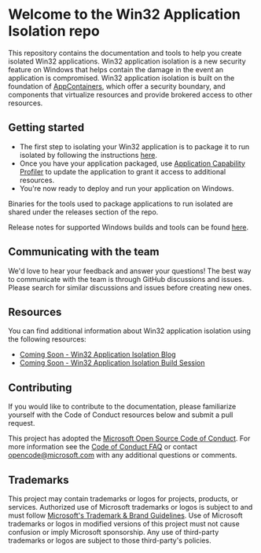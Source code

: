 # Welcome to the Win32 Application Isolation repo
This repository contains the documentation and tools to help you create isolated Win32 applications. Win32 application isolation is a new security feature on Windows that helps contain the damage in the event an application is compromised. Win32 application isolation is built on the foundation of [AppContainers](https://learn.microsoft.com/en-us/windows/win32/secauthz/implementing-an-appcontainer), which offer a security boundary, and components that virtualize resources and provide brokered access to other resources.  

## Getting started 
* The first step to isolating your Win32 application is to package it to run isolated by following the instructions [here](docs/packaging/msix-packaging-tool.md). 
* Once you have your application packaged, use [Application Capability Profiler](docs/profiler/application-capability-profiler.md) to update the application to grant it access to additional resources.
* You're now ready to deploy and run your application on Windows.

Binaries for the tools used to package applications to run isolated are shared under the releases section of the repo.

Release notes for supported Windows builds and tools can be found [here](relnotes/RELEASE_NOTES.md).

## Communicating with the team
We'd love to hear your feedback and answer your questions! The best way to communicate with the team is through GitHub discussions and issues. Please search for similar discussions and issues before creating new ones. 

## Resources
You can find additional information about Win32 application isolation using the following resources: 
* [Coming Soon - Win32 Application Isolation Blog]()
* [Coming Soon - Win32 Application Isolation Build Session]()

## Contributing
If you would like to contribute to the documentation, please familiarize yourself with the Code of Conduct resources below and submit a pull request.

This project has adopted the [Microsoft Open Source Code of Conduct](https://opensource.microsoft.com/codeofconduct/).
For more information see the [Code of Conduct FAQ](https://opensource.microsoft.com/codeofconduct/faq/) or
contact [opencode@microsoft.com](mailto:opencode@microsoft.com) with any additional questions or comments.

## Trademarks

This project may contain trademarks or logos for projects, products, or services. Authorized use of Microsoft 
trademarks or logos is subject to and must follow 
[Microsoft's Trademark & Brand Guidelines](https://www.microsoft.com/en-us/legal/intellectualproperty/trademarks/usage/general).
Use of Microsoft trademarks or logos in modified versions of this project must not cause confusion or imply Microsoft sponsorship.
Any use of third-party trademarks or logos are subject to those third-party's policies.
